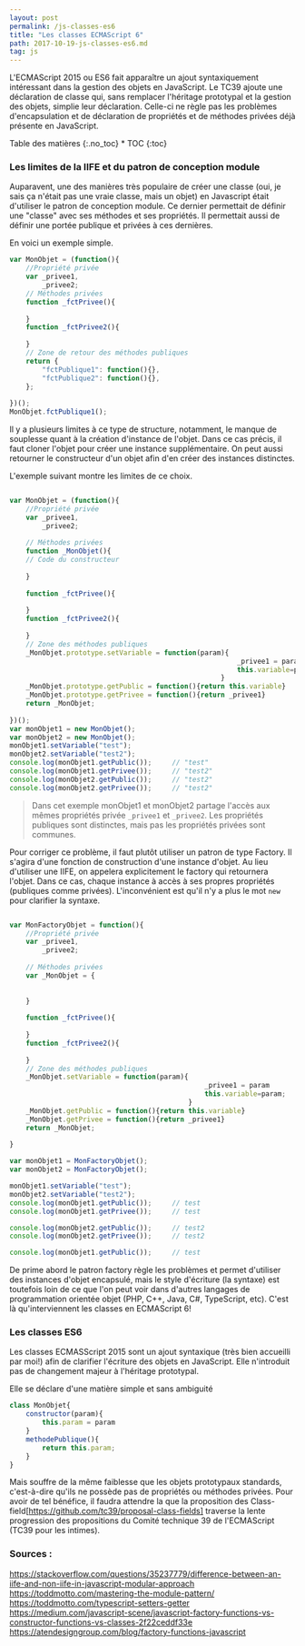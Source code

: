 ```yaml
---
layout: post
permalink: /js-classes-es6
title: "Les classes ECMAScript 6"
path: 2017-10-19-js-classes-es6.md
tag: js
---
```


L'ECMAScript 2015 ou ES6 fait apparaître un ajout syntaxiquement intéressant dans la gestion des objets en JavaScript. Le TC39 ajoute une déclaration de classe qui, sans remplacer l'héritage prototypal et la gestion des objets, simplie leur déclaration. Celle-ci ne règle pas les problèmes d'encapsulation et de déclaration de propriétés et de méthodes privées déjà présente en JavaScript.



<div class="toc" markdown="1">
<span class="gamma">Table des matières</span>
{:.no_toc}
* TOC
{:toc}
</div>

### Les limites de la IIFE et du patron de conception module

Auparavent, une des manières très populaire de créer une classe (oui, je sais ça n'était pas une vraie classe, mais un objet) en Javascript était d'utiliser le patron de conception module. Ce dernier permettait de définir une "classe" avec ses méthodes et ses propriétés. Il permettait aussi de définir une portée publique et privées à ces dernières. 

En voici un exemple simple.

```js
var MonObjet = (function(){
    //Propriété privée
    var _privee1, 
        _privee2;
    // Méthodes privées
    function _fctPrivee(){
    
    }
    function _fctPrivee2(){
    
    }
    // Zone de retour des méthodes publiques
    return {
        "fctPublique1": function(){},
        "fctPublique2": function(){},
    };
    
})();
MonObjet.fctPublique1();
```

Il y a plusieurs limites à ce type de structure, notamment, le manque de souplesse quant à la création d'instance de l'objet. Dans ce cas précis, il faut cloner l'objet pour créer une instance supplémentaire. On peut aussi retourner le constructeur d'un objet afin d'en créer des instances distinctes. 

L'exemple suivant montre les limites de ce choix.
```js

var MonObjet = (function(){
    //Propriété privée
    var _privee1, 
        _privee2;
        
    // Méthodes privées
    function _MonObjet(){
    // Code du constructeur
    
    }
    
    function _fctPrivee(){
    
    }
    function _fctPrivee2(){
    
    }
    // Zone des méthodes publiques
    _MonObjet.prototype.setVariable = function(param){
                                                        _privee1 = param
                                                        this.variable=param;
                                                    }
    _MonObjet.prototype.getPublic = function(){return this.variable}
    _MonObjet.prototype.getPrivee = function(){return _privee1}
    return _MonObjet;
    
})();
var monObjet1 = new MonObjet();
var monObjet2 = new MonObjet();
monObjet1.setVariable("test");  
monObjet2.setVariable("test2");  
console.log(monObjet1.getPublic());     // "test"
console.log(monObjet1.getPrivee());     // "test2"
console.log(monObjet2.getPublic());     // "test2"
console.log(monObjet2.getPrivee());     // "test2"

```
> Dans cet exemple monObjet1 et monObjet2 partage l'accès aux mêmes propriétés privée `_privee1` et `_privee2`. Les propriétés publiques sont distinctes, mais pas les propriétés privées sont communes.

Pour corriger ce problème, il faut plutôt utiliser un patron de type Factory. Il s'agira d'une fonction de construction d'une instance d'objet. Au lieu d'utiliser une IIFE, on appelera explicitement le factory qui retournera l'objet. Dans ce cas, chaque instance à accès à ses propres propriétés (publiques comme privées). L'inconvénient est qu'il n'y a plus le mot `new` pour clarifier la syntaxe.

```js

var MonFactoryObjet = function(){
    //Propriété privée
    var _privee1, 
        _privee2;
        
    // Méthodes privées
    var _MonObjet = {
    
    
    }
    
    function _fctPrivee(){
    
    }
    function _fctPrivee2(){
    
    }
    // Zone des méthodes publiques
    _MonObjet.setVariable = function(param){    
                                                _privee1 = param
                                                this.variable=param;
                                            }
    _MonObjet.getPublic = function(){return this.variable}
    _MonObjet.getPrivee = function(){return _privee1}
    return _MonObjet;
    
}

var monObjet1 = MonFactoryObjet();
var monObjet2 = MonFactoryObjet();

monObjet1.setVariable("test");  
monObjet2.setVariable("test2");  
console.log(monObjet1.getPublic());     // test
console.log(monObjet1.getPrivee());     // test

console.log(monObjet2.getPublic());     // test2
console.log(monObjet2.getPrivee());     // test2

console.log(monObjet1.getPublic());     // test

```

De prime abord le patron factory règle les problèmes et permet d'utiliser des instances d'objet encapsulé, mais le style d'écriture (la syntaxe) est toutefois loin de ce que l'on peut voir dans d'autres langages de programmation orientée objet (PHP, C++, Java, C#, TypeScript, etc). C'est là qu'interviennent les classes en ECMAScript 6!

### Les classes ES6
Les classes ECMASScript 2015 sont un ajout syntaxique (très bien accueilli par moi!) afin de clarifier l'écriture des objets en JavaScript. Elle n'introduit pas de changement majeur à l'héritage prototypal. 

Elle se déclare d'une matière simple et sans ambiguité
```js
class MonObjet{
    constructor(param){
        this.param = param
    }
    methodePublique(){
        return this.param;
    }
}
```

Mais souffre de la même faiblesse que les objets prototypaux standards, c'est-à-dire qu'ils ne possède pas de propriétés ou méthodes privées. Pour avoir de tel bénéfice, il faudra attendre la que la proposition des Class-field[https://github.com/tc39/proposal-class-fields] traverse la lente progression des propositions du Comité technique 39 de l'ECMAScript (TC39 pour les intimes).




### Sources :
https://stackoverflow.com/questions/35237779/difference-between-an-iife-and-non-iife-in-javascript-modular-approach
https://toddmotto.com/mastering-the-module-pattern/
https://toddmotto.com/typescript-setters-getter
https://medium.com/javascript-scene/javascript-factory-functions-vs-constructor-functions-vs-classes-2f22ceddf33e
https://atendesigngroup.com/blog/factory-functions-javascript